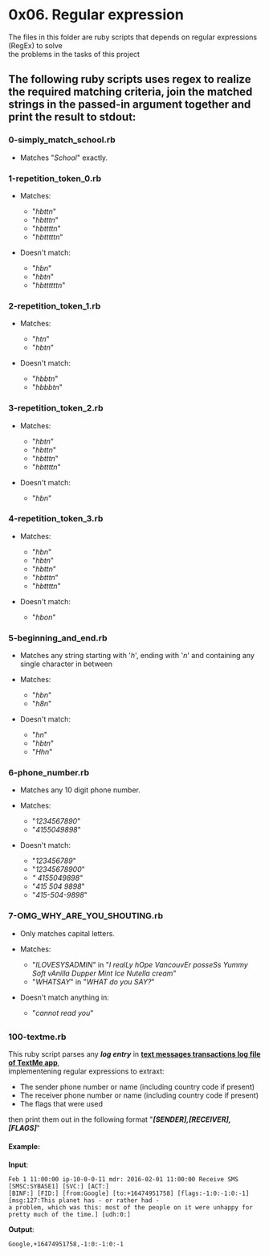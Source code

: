 # 0x06. Regular expression

The files in this folder are ruby scripts that depends on regular expressions (RegEx) to solve  
the problems in the tasks of this project

## The following ruby scripts uses **regex** to realize the required matching criteria, join the matched strings in the passed-in argument together and print the result to stdout:

### **0-simply_match_school.rb**
* Matches "*School*" exactly.

### **1-repetition_token_0.rb**
* Matches: 
    + "*hbttn*" 
    + "*hbtttn*"
    + "*hbttttn*"
    + "*hbtttttn*"

* Doesn't match: 
    + "*hbn*" 
    + "*hbtn*"
    + "*hbttttttn*"

### **2-repetition_token_1.rb**
* Matches:
    + "*htn*"
    + "*hbtn*"

* Doesn't match:
    + "*hbbtn*"
    + "*hbbbtn*"

### **3-repetition_token_2.rb**
* Matches:
    + "*hbtn*"
    + "*hbttn*"
    + "*hbtttn*"
    + "*hbttttn*"

* Doesn't match:
    + "*hbn*"

### **4-repetition_token_3.rb**
* Matches:
    + "*hbn*" 
    + "*hbtn*" 
    + "*hbttn*" 
    + "*hbtttn*" 
    + "*hbttttn*"

* Doesn't match: 
    + "*hbon*"

### **5-beginning_and_end.rb**
* Matches any string starting with '*h*', ending with '*n*' and containing any single character in between

* Matches:
    + "*hbn*" 
    + "*h8n*" 

* Doesn't match: 
    + "*hn*"
    + "*hbtn*"
    + "*Hhn*"

### **6-phone_number.rb**
* Matches any 10 digit phone number.

* Matches:
    + "*1234567890*"
    + "*4155049898*" 

* Doesn't match: 
    + "*123456789*"
    + "*12345678900*"
    + *" 4155049898"*
    + "*415 504 9898*"
    + "*415-504-9898*"

### **7-OMG_WHY_ARE_YOU_SHOUTING.rb**
* Only matches capital letters.

* Matches:
    + "*ILOVESYSADMIN*" in "*I realLy hOpe VancouvEr posseSs Yummy Soft vAnilla Dupper Mint Ice Nutella cream*"
    + "*WHATSAY*" in "*WHAT do you SAY?*"

* Doesn't match anything in:
    + "*cannot read you*"

## 
### **100-textme.rb**
This ruby script parses any ***log entry*** in [**text messages transactions log file of TextMe app**](text_messages.log),  
implementening regular expressions to extraxt:
* The sender phone number or name (including country code if present)
* The receiver phone number or name (including country code if present)
* The flags that were used

then print them out in the following format "***[SENDER],[RECEIVER],[FLAGS]***"

#### **Example**:  

**Input**:  
```
Feb 1 11:00:00 ip-10-0-0-11 mdr: 2016-02-01 11:00:00 Receive SMS [SMSC:SYBASE1] [SVC:] [ACT:]
[BINF:] [FID:] [from:Google] [to:+16474951758] [flags:-1:0:-1:0:-1] [msg:127:This planet has - or rather had -
a problem, which was this: most of the people on it were unhappy for pretty much of the time.] [udh:0:]
```

**Output**:  
```
Google,+16474951758,-1:0:-1:0:-1
```

